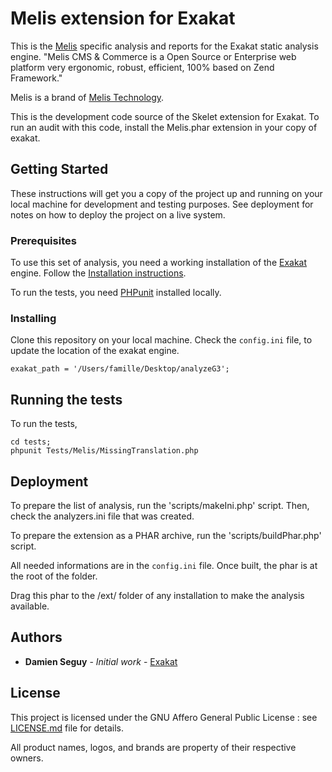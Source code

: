 # Melis extension for Exakat

This is the [Melis](https://www.melistechnology.com/) specific analysis and reports for the Exakat static analysis engine. "Melis CMS & Commerce is a Open Source or Enterprise web platform very ergonomic, robust, efficient, 100% based on Zend Framework."

Melis is a brand of [Melis Technology](https://www.skelet.com/).

This is the development code source of the Skelet extension for Exakat. To run an audit with this code, install the Melis.phar extension in your copy of exakat. 

## Getting Started

These instructions will get you a copy of the project up and running on your local machine for development and testing purposes. See deployment for notes on how to deploy the project on a live system.

### Prerequisites

To use this set of analysis, you need a working installation of the [Exakat](https://www.exakat.io/) engine. Follow the [Installation instructions](https://exakat.readthedocs.io/en/latest/Installation.html).

To run the tests, you need [PHPunit](https://www.phpunit.de/) installed locally.

### Installing

Clone this repository on your local machine. Check the `config.ini` file, to update the location of the exakat engine.

```
exakat_path = '/Users/famille/Desktop/analyzeG3';
```

## Running the tests

To run the tests, 

```
cd tests;
phpunit Tests/Melis/MissingTranslation.php
```

## Deployment

To prepare the list of analysis, run the 'scripts/makeIni.php' script. Then, check the analyzers.ini file that was created.

To prepare the extension as a PHAR archive, run the 'scripts/buildPhar.php' script. 

All needed informations are in the `config.ini` file. Once built, the phar is at the root of the folder. 

Drag this phar to the <exakat>/ext/ folder of any installation to make the analysis available.


## Authors

* **Damien Seguy** - *Initial work* - [Exakat](https://www.exakat.io/)

## License

This project is licensed under the  GNU Affero General Public License : see [LICENSE.md](LICENSE.md) file for details.

All product names, logos, and brands are property of their respective owners.
